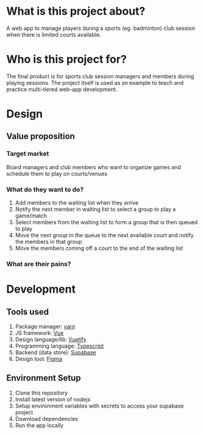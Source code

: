 # What is this project about?

A web app to manage players during a sports (eg. badminton) club session when there is limited courts available.

# Who is this project for?

The final product is for sports club session managers and members during playing sessions.
The project itself is used as an example to teach and practice multi-tiered web-app development.

# Design

## Value proposition

### Target market

Board managers and club members who want to organize games and schedule them to play on courts/venues

### What do they want to do?

1. Add members to the waiting list when they arrive
2. Notify the next member in waiting list to select a group to play a game/match
3. Select members from the waiting list to form a group that is then queued to play
4. Move the next group in the queue to the next available court and notify the members in that group
5. Move the members coming off a court to the end of the waiting list

### What are their pains?

# Development

## Tools used

1. Package manager: [yarn](https://yarnpkg.com)
2. JS framework: [Vue](https://vuejs.org)
3. Design language/lib: [Vuetify](https://vuetifyjs.com)
4. Programming language: [Typescript](https://typescriptlang.org)
5. Backend (data store): [Supabase](https://supabase.com)
6. Design tool: [Figma](https://figma.com)

## Environment Setup

1. Clone this repository
2. Install latest version of nodejs
3. Setup environment variables with secrets to access your supabase project
4. Download dependencies
5. Run the app locally
